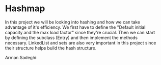 # Hashmap

In this project we will be looking into hashing and how we can take
advantage of it's efficiency. We first have to define the "Default
initial capacity and the max load factor" since they're crucial.
Then we can start by defining the subclass (Entry) and then implement
the methods necessary. LinkedList and sets are also very important in
this project since their structure helps build the hash structure.

Arman Sadeghi
